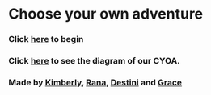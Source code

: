 # Choose your own adventure
### Click [here](vacation/vacation.md) to begin
### Click [here](https://docs.google.com/drawings/d/1WUxZ2ixHH5jOacdDn9eezGDSDJzcOujgC1WoIu6lxUw/edit) to see the diagram of our CYOA.
### Made by [Kimberly](https://github.com/Kimberlya0114), [Rana](https://github.com/ranay4626), [Destini](https://github.com/destinig4631) and [Grace](https://github.com/graced2739)
